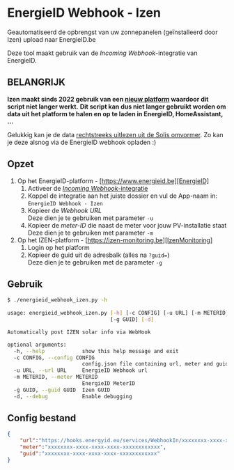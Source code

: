 # EnergieID Webhook - Izen

Geautomatiseerd de opbrengst van uw zonnepanelen (geïnstalleerd door Izen) upload naar EnergieID.be

Deze tool maakt gebruik van de *Incoming Webhook*-integratie van EnergieID.

## BELANGRIJK

**Izen maakt sinds 2022 gebruik van een [nieuw platform][PVmonitor] waardoor dit script niet langer werkt.**
**Dit script kan dus niet langer gebruikt worden om data uit het platform te halen en op te laden in EnergieID, HomeAssistant, ...**

Gelukkig kan je de data [rechtstreeks uitlezen uit de Solis omvormer][blogpost].
Zo kan je deze alsnog via de EnergieID webhook opladen :)

## Opzet

1. Op het EnergieID-platform - [https://www.energieid.be][EnergieID]
    1. Activeer de [*Incoming Webhook*-integratie][integraties]
    2. Koppel de integratie aan het juiste dossier en vul de App-naam in: `EnergieID Webhook - Izen`
    3. Kopieer de *Webhook URL*  
       Deze dien je te gebruiken met parameter `-u`
    4. Kopieer de *meter-ID* die naast de meter voor jouw PV-installatie staat  
       Deze dien je te gebruiken met parameter `-m`
2. Op het IZEN-platform - [https://izen-monitoring.be][IzenMonitoring]
    1. Login op het platform
    2. Kopieer de guid uit de adresbalk (alles na `?guid=`)  
       Deze dien je te gebruiken met de parameter `-g`


## Gebruik

```bash
$ ./energieid_webhook_izen.py -h
    
usage: energieid_webhook_izen.py [-h] [-c CONFIG] [-u URL] [-m METERID]
                                 [-g GUID] [-d]

Automatically post IZEN solar info via WebHook

optional arguments:
  -h, --help            show this help message and exit
  -c CONFIG, --config CONFIG
                        config.json file containing url, meter and guid
  -u URL, --url URL     EnergieID Webhook url
  -m METERID, --meter METERID
                        EnergieID MeterID
  -g GUID, --guid GUID  Izen GUID
  -d, --debug           Enable debugging
```

## Config bestand

```json
{
    "url":"https://hooks.energyid.eu/services/WebhookIn/xxxxxxxx-xxxx-xxxx-xxxx-xxxxxxxxxxxx/xxxxxxxxxxxx",
    "meter":"xxxxxxxx-xxxx-xxxx-xxxx-xxxxxxxxxxxx",
    "guid":"xxxxxxxx-xxxx-xxxx-xxxx-xxxxxxxxxxxx"
}
```

[PVmonitor]: https://izen-pvmonitoring.be/ "PV Dashboard"
[blogpost]: https://sequr.be/blog/2021/08/reading-ginlong-solis-inverter-over-serial-and-importing-in-home-assistant-over-mqtt/ "Reading Ginlong Solis inverter over serial and importing in Home Assistant over MQTT"
[EnergieID]: https://www.energieid.be
[integraties]: https://www.energieid.be/integrations
[IzenMonitoring]: https://izen-monitoring.be
